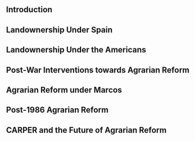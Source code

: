 ## Introduction

## Landownership Under Spain


## Landownership Under the Americans


## Post-War Interventions towards Agrarian Reform


## Agrarian Reform under Marcos


## Post-1986 Agrarian Reform


## CARPER and the Future of Agrarian Reform


